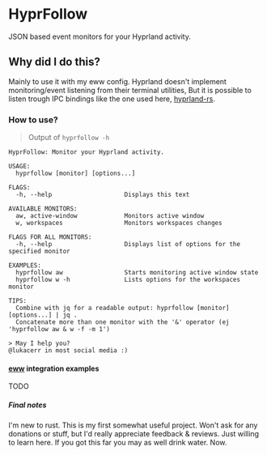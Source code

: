 # HyprFollow

JSON based event monitors for your Hyprland activity.

## Why did I do this?

Mainly to use it with my eww config. Hyprland doesn't implement monitoring/event listening from their terminal utilities,
But it is possible to listen trough IPC bindings like the one used here, [hyprland-rs](https://github.com/hyprland-community/hyprland-rs).

### How to use?

> Output of `hyprfollow -h`

```text
HyprFollow: Monitor your Hyprland activity.

USAGE:
  hyprfollow [monitor] [options...]

FLAGS:
  -h, --help                    Displays this text

AVAILABLE MONITORS:
  aw, active-window             Monitors active window
  w, workspaces                 Monitors workspaces changes

FLAGS FOR ALL MONITORS:
  -h, --help                    Displays list of options for the specified monitor

EXAMPLES:
  hyprfollow aw                 Starts monitoring active window state
  hyprfollow w -h               Lists options for the workspaces monitor

TIPS:
  Combine with jq for a readable output: hyprfollow [monitor] [options...] | jq .
  Concatenate more than one monitor with the '&' operator (ej 'hyprfollow aw & w -f -m 1')

> May I help you?
@lukacerr in most social media :)
```

#### [eww](https://github.com/elkowar/eww) integration examples

TODO

##### Final notes

I'm new to rust. This is my first somewhat useful project.
Won't ask for any donations or stuff, but I'd really appreciate feedback & reviews.
Just willing to learn here.
If you got this far you may as well drink water. Now.
